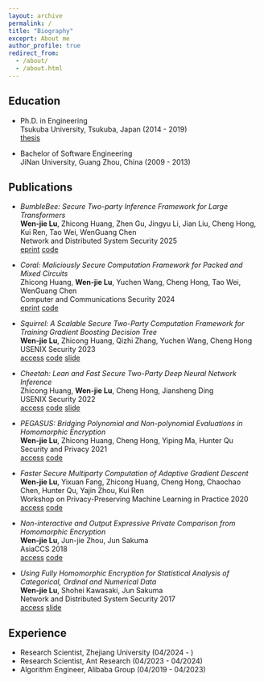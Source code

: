 ```yaml
---
layout: archive
permalink: /
title: "Biography"
exceprt: About me
author_profile: true
redirect_from: 
  - /about/
  - /about.html
---
```


<h2 id="education"> Education</h2>

- Ph.D. in Engineering  
  Tsukuba University, Tsukuba, Japan (2014 - 2019)  
  [thesis](https://tsukuba.repo.nii.ac.jp/record/50832/files/DA08999.pdf)
  
- Bachelor of Software Engineering  
  JiNan University, Guang Zhou, China (2009 - 2013)

<h2 id="publications"> Publications</h2>

- *BumbleBee: Secure Two-party Inference Framework for Large Transformers*  
  **Wen-jie Lu**, Zhicong Huang, Zhen Gu, Jingyu Li, Jian Liu, Cheng Hong, Kui Ren, Tao Wei, WenGuang Chen  
  Network and Distributed System Security 2025  
  [eprint](https://eprint.iacr.org/2023/1678) [code](https://github.com/AntCPLab/OpenBumbleBee)

- *Coral: Maliciously Secure Computation Framework for Packed and Mixed Circuits*  
  Zhicong Huang, **Wen-jie Lu**, Yuchen Wang, Cheng Hong, Tao Wei, WenGuang Chen  
  Computer and Communications Security 2024  
  [eprint](https://eprint.iacr.org/2024/1372) [code](https://github.com/AntCPLab/OpenCoral)

- *Squirrel: A Scalable Secure Two-Party Computation Framework for Training Gradient Boosting Decision Tree*  
  **Wen-jie Lu**, Zhicong Huang, Qizhi Zhang, Yuchen Wang, Cheng Hong  
  USENIX Security 2023  
  [access](https://www.usenix.org/system/files/usenixsecurity23-lu.pdf) [code](https://github.com/secretflow/spu/tree/main/experimental/squirrel) [slide](https://www.usenix.org/system/files/sec23_slides_lu.pdf)

- *Cheetah: Lean and Fast Secure Two-Party Deep Neural Network Inference*  
  Zhicong Huang, **Wen-jie Lu**, Cheng Hong, Jiansheng Ding  
  USENIX Security 2022  
  [access](https://www.usenix.org/system/files/sec22-huang-zhicong.pdf) [code](https://github.com/Alibaba-Gemini-Lab/OpenCheetah) [slide](https://www.usenix.org/system/files/sec22_slides-huang_zhicong.pdf)

- *PEGASUS: Bridging Polynomial and Non-polynomial Evaluations in Homomorphic Encryption*  
  **Wen-jie Lu**, Zhicong Huang, Cheng Hong, Yiping Ma, Hunter Qu  
  Security and Privacy 2021  
  [access](https://ieeexplore.ieee.org/stamp/stamp.jsp?tp=&arnumber=9519408) [code](https://github.com/Alibaba-Gemini-Lab/OpenPEGASUS)

- *Faster Secure Multiparty Computation of Adaptive Gradient Descent*  
  **Wen-jie Lu**, Yixuan Fang, Zhicong Huang, Cheng Hong, Chaochao Chen, Hunter Qu, Yajin Zhou, Kui Ren  
  Workshop on Privacy-Preserving Machine Learning in Practice 2020  
  [access](https://dl.acm.org/doi/10.1145/3411501.3419427#) [code](https://github.com/secretflow/spu/blob/main/libspu/kernel/hal/fxp_approx.cc#L639)

- *Non-interactive and Output Expressive Private Comparison from Homomorphic Encryption*  
  **Wen-jie Lu**, Jun-jie Zhou, Jun Sakuma  
  AsiaCCS 2018  
  [access](https://dl.acm.org/doi/10.1145/3196494.3196503) [code](https://github.com/fionser/XCMP)

- *Using Fully Homomorphic Encryption for Statistical Analysis of Categorical, Ordinal and Numerical Data*  
  **Wen-jie Lu**, Shohei Kawasaki, Jun Sakuma  
  Network and Distributed System Security 2017  
  [access](https://www.ndss-symposium.org/wp-content/uploads/2017/09/ndss2017_04B-4_Lu_paper.pdf) [slide](https://www.ndss-symposium.org/wp-content/uploads/2017/09/ndss2017_04B-4-WenjieLu-slides.pdf)

<h2 id="experience"> Experience</h2>

- Research Scientist, Zhejiang University (04/2024 - )   
- Research Scientist, Ant Research (04/2023 - 04/2024)
- Algorithm Engineer, Alibaba Group (04/2019 - 04/2023)
